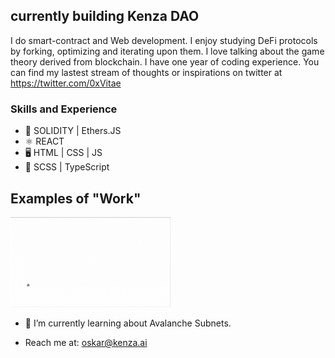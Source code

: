 ## currently building Kenza DAO
I do smart-contract and Web development. I enjoy studying DeFi protocols by forking, optimizing and iterating upon them. I love talking about the game theory derived from blockchain. I have one year of coding experience. You can find my lastest stream of thoughts or inspirations on twitter at https://twitter.com/0xVitae


### Skills and Experience
* 🔗 SOLIDITY | Ethers.JS
* ⚛  REACT
* 🖥 HTML | CSS | JS
* 📖 SCSS | TypeScript

## Examples of "Work"
<img src="https://github.com/0xVitae/0xVitae/blob/main/animation.gif" width="256"/>


- 🌱 I’m currently learning about Avalanche Subnets.
* Reach me at: oskar@kenza.ai




